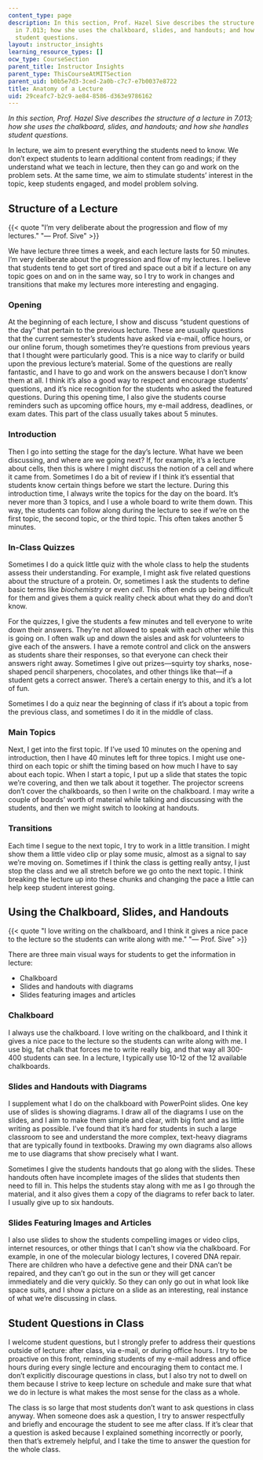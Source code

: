 ```yaml
---
content_type: page
description: In this section, Prof. Hazel Sive describes the structure of a lecture
  in 7.013; how she uses the chalkboard, slides, and handouts; and how she handles
  student questions.
layout: instructor_insights
learning_resource_types: []
ocw_type: CourseSection
parent_title: Instructor Insights
parent_type: ThisCourseAtMITSection
parent_uid: b0b5e7d3-3ced-2a0b-c7c7-e7b0037e8722
title: Anatomy of a Lecture
uid: 29ceafc7-b2c9-ae84-8586-d363e9786162
---
```


_In this section, Prof. Hazel Sive describes the structure of a lecture in 7.013; how she uses the chalkboard, slides, and handouts; and how she handles student questions._

In lecture, we aim to present everything the students need to know. We don’t expect students to learn additional content from readings; if they understand what we teach in lecture, then they can go and work on the problem sets. At the same time, we aim to stimulate students’ interest in the topic, keep students engaged, and model problem solving.

Structure of a Lecture
----------------------

{{< quote "I’m very deliberate about the progression and flow of my lectures." "— Prof. Sive" >}}

We have lecture three times a week, and each lecture lasts for 50 minutes. I’m very deliberate about the progression and flow of my lectures. I believe that students tend to get sort of tired and space out a bit if a lecture on any topic goes on and on in the same way, so I try to work in changes and transitions that make my lectures more interesting and engaging.

### Opening

At the beginning of each lecture, I show and discuss “student questions of the day” that pertain to the previous lecture. These are usually questions that the current semester’s students have asked via e-mail, office hours, or our online forum, though sometimes they’re questions from previous years that I thought were particularly good. This is a nice way to clarify or build upon the previous lecture’s material. Some of the questions are really fantastic, and I have to go and work on the answers because I don’t know them at all. I think it’s also a good way to respect and encourage students’ questions, and it’s nice recognition for the students who asked the featured questions. During this opening time, I also give the students course reminders such as upcoming office hours, my e-mail address, deadlines, or exam dates. This part of the class usually takes about 5 minutes.

### Introduction

Then I go into setting the stage for the day’s lecture. What have we been discussing, and where are we going next? If, for example, it’s a lecture about cells, then this is where I might discuss the notion of a cell and where it came from. Sometimes I do a bit of review if I think it’s essential that students know certain things before we start the lecture. During this introduction time, I always write the topics for the day on the board. It’s never more than 3 topics, and I use a whole board to write them down. This way, the students can follow along during the lecture to see if we’re on the first topic, the second topic, or the third topic. This often takes another 5 minutes.

### In-Class Quizzes

Sometimes I do a quick little quiz with the whole class to help the students assess their understanding. For example, I might ask five related questions about the structure of a protein. Or, sometimes I ask the students to define basic terms like _biochemistry_ or even _cell_. This often ends up being difficult for them and gives them a quick reality check about what they do and don’t know.

For the quizzes, I give the students a few minutes and tell everyone to write down their answers. They’re not allowed to speak with each other while this is going on. I often walk up and down the aisles and ask for volunteers to give each of the answers. I have a remote control and click on the answers as students share their responses, so that everyone can check their answers right away. Sometimes I give out prizes—squirty toy sharks, nose-shaped pencil sharpeners, chocolates, and other things like that—if a student gets a correct answer. There’s a certain energy to this, and it’s a lot of fun.

Sometimes I do a quiz near the beginning of class if it’s about a topic from the previous class, and sometimes I do it in the middle of class.

### Main Topics

Next, I get into the first topic. If I’ve used 10 minutes on the opening and introduction, then I have 40 minutes left for three topics. I might use one-third on each topic or shift the timing based on how much I have to say about each topic. When I start a topic, I put up a slide that states the topic we’re covering, and then we talk about it together. The projector screens don’t cover the chalkboards, so then I write on the chalkboard. I may write a couple of boards’ worth of material while talking and discussing with the students, and then we might switch to looking at handouts.

### Transitions

Each time I segue to the next topic, I try to work in a little transition. I might show them a little video clip or play some music, almost as a signal to say we’re moving on. Sometimes if I think the class is getting really antsy, I just stop the class and we all stretch before we go onto the next topic. I think breaking the lecture up into these chunks and changing the pace a little can help keep student interest going.

Using the Chalkboard, Slides, and Handouts
------------------------------------------

{{< quote "I love writing on the chalkboard, and I think it gives a nice pace to the lecture so the students can write along with me." "— Prof. Sive" >}}

There are three main visual ways for students to get the information in lecture:

*   Chalkboard
*   Slides and handouts with diagrams
*   Slides featuring images and articles

### Chalkboard

I always use the chalkboard. I love writing on the chalkboard, and I think it gives a nice pace to the lecture so the students can write along with me. I use big, fat chalk that forces me to write really big, and that way all 300-400 students can see. In a lecture, I typically use 10-12 of the 12 available chalkboards.

### Slides and Handouts with Diagrams

I supplement what I do on the chalkboard with PowerPoint slides. One key use of slides is showing diagrams. I draw all of the diagrams I use on the slides, and I aim to make them simple and clear, with big font and as little writing as possible. I’ve found that it’s hard for students in such a large classroom to see and understand the more complex, text-heavy diagrams that are typically found in textbooks. Drawing my own diagrams also allows me to use diagrams that show precisely what I want.

Sometimes I give the students handouts that go along with the slides. These handouts often have incomplete images of the slides that students then need to fill in. This helps the students stay along with me as I go through the material, and it also gives them a copy of the diagrams to refer back to later. I usually give up to six handouts.

### Slides Featuring Images and Articles

I also use slides to show the students compelling images or video clips, internet resources, or other things that I can't show via the chalkboard. For example, in one of the molecular biology lectures, I covered DNA repair. There are children who have a defective gene and their DNA can’t be repaired, and they can’t go out in the sun or they will get cancer immediately and die very quickly. So they can only go out in what look like space suits, and I show a picture on a slide as an interesting, real instance of what we’re discussing in class.

Student Questions in Class
--------------------------

I welcome student questions, but I strongly prefer to address their questions outside of lecture: after class, via e-mail, or during office hours. I try to be proactive on this front, reminding students of my e-mail address and office hours during every single lecture and encouraging them to contact me. I don’t explicitly discourage questions in class, but I also try not to dwell on them because I strive to keep lecture on schedule and make sure that what we do in lecture is what makes the most sense for the class as a whole.

The class is so large that most students don’t want to ask questions in class anyway. When someone does ask a question, I try to answer respectfully and briefly and encourage the student to see me after class. If it’s clear that a question is asked because I explained something incorrectly or poorly, then that’s extremely helpful, and I take the time to answer the question for the whole class.